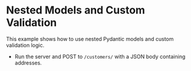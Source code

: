 # Nested Models and Custom Validation

This example shows how to use nested Pydantic models and custom validation logic.

- Run the server and POST to `/customers/` with a JSON body containing addresses.
